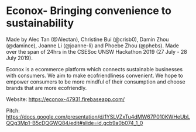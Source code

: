 # Econox- Bringing convenience to sustainability

Made by Alec Tan (@Alectan), Christine Bui (@crisb0), Damin Zhou (@damince), Joanne Li (@joanne-li) and Phoebe Zhou (@phebs). Made over the span of 24hrs in the CSESoc UNSW Hackathon 2019 (27 July - 28 July 2019).

Econox is a ecommerce platform which connects sustainable businesses with consumers. We aim to make ecofriendliness convenient. We hope to empower consumers to be more mindful of their consumption and choose brands that are more ecofriendly.

Website:
https://econox-47931.firebaseapp.com/

Pitch:
https://docs.google.com/presentation/d/1YSLVZxTu4dMW67P010KWHeUbLQQg3Mp1-B5cDQGWQ84/edit#slide=id.gcb9a0b074_1_0
